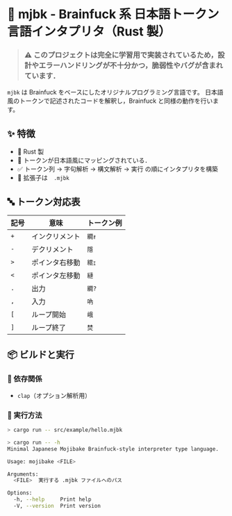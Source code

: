 # 🧠 mjbk - Brainfuck 系 日本語トークン言語インタプリタ（Rust 製）

> ### ⚠️ このプロジェクトは完全に学習用で実装されているため，設計やエラーハンドリングが不十分かつ，脆弱性やバグが含まれています．

`mjbk` は Brainfuck をベースにしたオリジナルプログラミング言語です。
日本語風のトークンで記述されたコードを解釈し，Brainfuck と同様の動作を行います。

## ✨ 特徴

- 🦀 Rust 製
- 🗾 トークンが日本語風にマッピングされている．
- ✅ トークン列 → 字句解析 → 構文解析 → 実行 の順にインタプリタを構築
- 🧪 拡張子は　`.mjbk`

## 🔤 トークン対応表

| 記号 | 意味           | トークン例 |
| ---- | -------------- | ---------- |
| `+`  | インクリメント | `繝ｫ`      |
| `-`  | デクリメント   | `隱`       |
| `>`  | ポインタ右移動 | `繧ｪ`      |
| `<`  | ポインタ左移動 | `縺`       |
| `.`  | 出力           | `繝?`      |
| `,`  | 入力           | `吶`       |
| `[`  | ループ開始     | `峨`       |
| `]`  | ループ終了     | `焚`       |

## 📦 ビルドと実行

### 🔧 依存関係

- `clap`（オプション解析用）

### 🚀 実行方法

```bash
> cargo run -- src/example/hello.mjbk
```

```bash
> cargo run -- -h
Minimal Japanese Mojibake Brainfuck-style interpreter type language.

Usage: mojibake <FILE>

Arguments:
  <FILE>  実行する .mjbk ファイルへのパス

Options:
  -h, --help     Print help
  -V, --version  Print version
```
